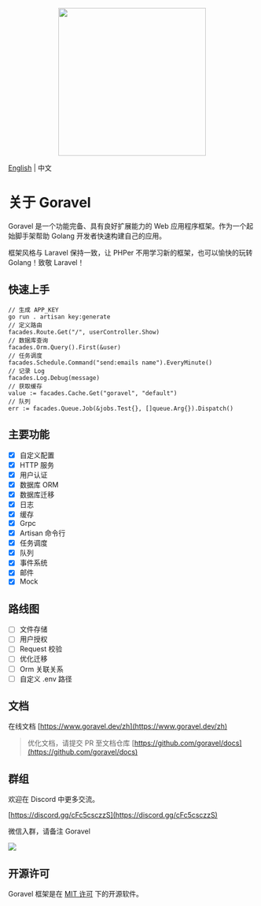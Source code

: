 <p align="center"><img src="https://goravel.s3.us-east-2.amazonaws.com/goravel-word.png" width="300"></p>

[English](./README.md) | 中文

# 关于 Goravel

Goravel 是一个功能完备、具有良好扩展能力的 Web 应用程序框架。作为一个起始脚手架帮助 Golang 开发者快速构建自己的应用。

框架风格与 Laravel 保持一致，让 PHPer 不用学习新的框架，也可以愉快的玩转 Golang！致敬 Laravel！

## 快速上手

```
// 生成 APP_KEY
go run . artisan key:generate
// 定义路由
facades.Route.Get("/", userController.Show)
// 数据库查询
facades.Orm.Query().First(&user)
// 任务调度
facades.Schedule.Command("send:emails name").EveryMinute()
// 记录 Log
facades.Log.Debug(message)
// 获取缓存
value := facades.Cache.Get("goravel", "default")
// 队列
err := facades.Queue.Job(&jobs.Test{}, []queue.Arg{}).Dispatch()
```

## 主要功能

- [x] 自定义配置
- [x] HTTP 服务
- [x] 用户认证
- [x] 数据库 ORM
- [x] 数据库迁移
- [x] 日志
- [x] 缓存
- [x] Grpc
- [x] Artisan 命令行
- [x] 任务调度
- [x] 队列
- [x] 事件系统
- [x] 邮件
- [x] Mock

## 路线图

- [ ] 文件存储
- [ ] 用户授权
- [ ] Request 校验
- [ ] 优化迁移
- [ ] Orm 关联关系
- [ ] 自定义 .env 路径

## 文档

在线文档 [https://www.goravel.dev/zh](https://www.goravel.dev/zh)

> 优化文档，请提交 PR 至文档仓库 [https://github.com/goravel/docs](https://github.com/goravel/docs)

## 群组

欢迎在 Discord 中更多交流。

[https://discord.gg/cFc5csczzS](https://discord.gg/cFc5csczzS)

微信入群，请备注 Goravel

![](https://user-images.githubusercontent.com/24771476/194740900-cee4aa43-7c22-42b6-ada9-42bc160cd797.JPG)

## 开源许可

Goravel 框架是在 [MIT 许可](https://opensource.org/licenses/MIT) 下的开源软件。
